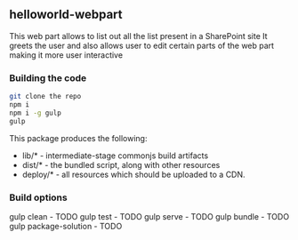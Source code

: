 ## helloworld-webpart

This web part allows to list out all the list present in a SharePoint site
It greets the user and also allows user to edit certain parts of the web part making it more user interactive

### Building the code

```bash
git clone the repo
npm i
npm i -g gulp
gulp
```

This package produces the following:

* lib/* - intermediate-stage commonjs build artifacts
* dist/* - the bundled script, along with other resources
* deploy/* - all resources which should be uploaded to a CDN.

### Build options

gulp clean - TODO
gulp test - TODO
gulp serve - TODO
gulp bundle - TODO
gulp package-solution - TODO
